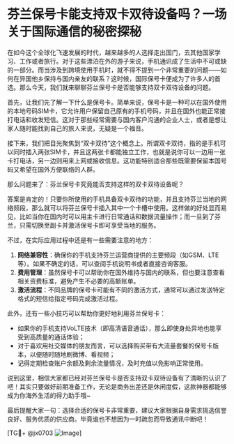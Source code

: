 # 芬兰保号卡能支持双卡双待设备吗？一场关于国际通信的秘密探秘

在如今这个全球化飞速发展的时代，越来越多的人选择走出国门，去其他国家学习、工作或者旅行。对于这些漂泊在外的游子来说，手机通讯成了生活中不可或缺的一部分。而当涉及到跨境使用手机时，就不得不提到一个非常重要的问题——如何在异国他乡保持与国内亲友的联系？这时候，国际保号卡便成为了许多人的首选。那么今天，我们就来聊聊芬兰保号卡是否能够支持双卡双待设备的问题。

首先，让我们先了解一下什么是保号卡。简单来说，保号卡是一种可以在国外使用的本地号码SIM卡，它允许用户保留自己原有的手机号码，并且在国外也能正常接打电话和收发短信。这对于那些经常需要与国内客户沟通的企业人士，或者是想让家人随时能找到自己的旅人来说，无疑是一个福音。

接下来，我们把目光聚焦到“双卡双待”这个概念上。所谓双卡双待，指的是手机可以同时插入两张SIM卡，并且这两张卡都能独立工作，也就是说你可以一边用一张卡打电话，另一边则用来上网或接收信息。这功能特别适合那些既需要保留本国号码又希望在国外方便联络的人群。

那么问题来了：芬兰保号卡究竟能否支持这样的双卡双待设备呢？

答案是肯定的！只要你所使用的手机具备双卡双待的功能，并且支持芬兰当地的网络频段，那么就可以将芬兰保号卡插入其中一个卡槽中使用。这样做的好处显而易见，比如当你在国内时可以用主卡进行日常通话和数据流量操作；而一旦到了芬兰，只需切换至副卡并激活保号卡即可享受当地的服务。

不过，在实际应用过程中还是有一些需要注意的地方：

1. **网络兼容性**：确保你的手机支持芬兰运营商提供的主要频段（如GSM、LTE等）。如果不确定的话，可以查阅手机说明书或者直接咨询客服。
2. **费用管理**：虽然保号卡可以帮助你在国外维持与国内的联系，但也要注意查看相关资费标准，避免产生不必要的高额账单。
3. **激活流程**：不同品牌的保号卡可能有不同的激活方式，通常可以通过发送特定格式的短信给指定号码完成激活过程。

此外，还有一些小技巧可以帮助你更好地利用芬兰保号卡：

- 如果你的手机支持VoLTE技术（即高清语音通话），那么即使身处异地也能享受到高质量的通话体验；
- 对于喜欢用社交媒体的朋友而言，可以选择购买带有大流量套餐的保号卡版本，以便随时随地刷微博、看视频；
- 记得定期检查账户余额及剩余流量情况，及时充值以免影响正常使用。

说到这里，相信大家都已经对芬兰保号卡是否支持双卡双待设备有了清晰的认识了吧！其实只要做好前期准备工作，无论是商务出差还是休闲度假，这款神器都能够成为你海外生活的得力助手哦~

最后提醒大家一句：选择合适的保号卡非常重要，建议大家根据自身需求挑选信誉良好、服务优质的供应商。毕竟谁也不想因为一时疏忽而导致通讯中断吧！

[TG💪+ @jx0703 ![Image](https://github.com/user-attachments/assets/dbca1d08-cadb-493c-b0ec-ad6f7a83f270)]